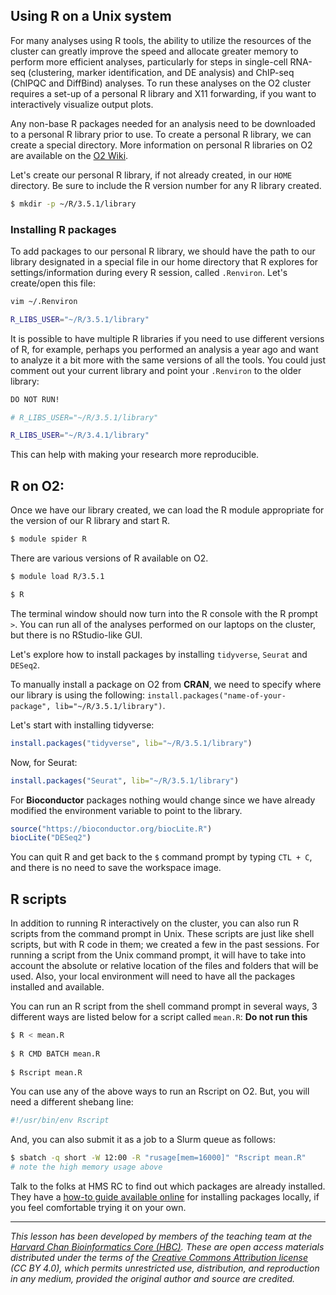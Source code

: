 ## Using R on a Unix system

For many analyses using R tools, the ability to utilize the resources of the cluster can greatly improve the speed and allocate greater memory to perform more efficient analyses, particularly for steps in single-cell RNA-seq (clustering, marker identification, and DE analysis) and ChIP-seq (ChIPQC and DiffBind) analyses. To run these analyses on the O2 cluster requires a set-up of a personal R library and X11 forwarding, if you want to interactively visualize output plots. 

Any non-base R packages needed for an analysis need to be downloaded to a personal R library prior to use. To create a personal R library, we can create a special directory. More information on personal R libraries on O2 are available on the [O2 Wiki](https://wiki.rc.hms.harvard.edu/display/O2/Personal+R+Packages).

Let's create our personal R library, if not already created, in our `HOME` directory. Be sure to include the R version number for any R library created.

```bash
$ mkdir -p ~/R/3.5.1/library
```

### Installing R packages

To add packages to our personal R library, we should have the path to our library designated in a special file in our home directory that R explores for settings/information during every R session, called `.Renviron`. Let's create/open this file:

```bash
vim ~/.Renviron
```

```bash
R_LIBS_USER="~/R/3.5.1/library"
```

It is possible to have multiple R libraries if you need to use different versions of R, for example, perhaps you performed an analysis a year ago and want to analyze it a bit more with the same versions of all the tools. You could just comment out your current library and point your `.Renviron` to the older library:

```bash
DO NOT RUN!

# R_LIBS_USER="~/R/3.5.1/library"

R_LIBS_USER="~/R/3.4.1/library"
```

This can help with making your research more reproducible.

## R on O2:

Once we have our library created, we can load the R module appropriate for the version of our R library and start R. 

```bash
$ module spider R
```

There are various versions of R available on O2.

```bash
$ module load R/3.5.1

$ R
```

The terminal window should now turn into the R console with the R prompt `>`. You can run all of the analyses performed on our laptops on the cluster, but there is no RStudio-like GUI.

Let's explore how to install packages by installing `tidyverse`, `Seurat` and `DESeq2`. 

To manually install a package on O2 from **CRAN**, we need to specify where our library is using the following: `install.packages("name-of-your-package", lib="~/R/3.5.1/library")`. 

Let's start with installing tidyverse:

```r
install.packages("tidyverse", lib="~/R/3.5.1/library")
```

Now, for Seurat:

```r
install.packages("Seurat", lib="~/R/3.5.1/library")
```

For **Bioconductor** packages nothing would change since we have already modified the environment variable to point to the library. 

```r
source("https://bioconductor.org/biocLite.R")
biocLite("DESeq2")
```

You can quit R and get back to the `$` command prompt by typing `CTL + C`, and there is no need to save the workspace image.

## R scripts

In addition to running R interactively on the cluster, you can also run R scripts from the command prompt in Unix. These scripts are just like shell scripts, but with R code in them; we created a few in the past sessions. For running a script from the Unix command prompt, it will have to take into account the absolute or relative location of the files and folders that will be used. Also, your local environment will need to have all the packages installed and available. 

You can run an R script from the shell command prompt in several ways, 3 different ways are listed below for a script called `mean.R`:
**Do not run this**
	
```bash
$ R < mean.R
	
$ R CMD BATCH mean.R
	
$ Rscript mean.R
```
	
You can use any of the above ways to run an Rscript on O2. But, you will need a different shebang line:

```bash
#!/usr/bin/env Rscript
```

And, you can also submit it as a job to a Slurm queue as follows:

```bash
$ sbatch -q short -W 12:00 -R "rusage[mem=16000]" "Rscript mean.R" 
# note the high memory usage above
```

Talk to the folks at HMS RC to find out which packages are already installed. They have a [how-to guide available online]() for installing packages locally, if you feel comfortable trying it on your own.

***

*This lesson has been developed by members of the teaching team at the [Harvard Chan Bioinformatics Core (HBC)](http://bioinformatics.sph.harvard.edu/). These are open access materials distributed under the terms of the [Creative Commons Attribution license](https://creativecommons.org/licenses/by/4.0/) (CC BY 4.0), which permits unrestricted use, distribution, and reproduction in any medium, provided the original author and source are credited.*

